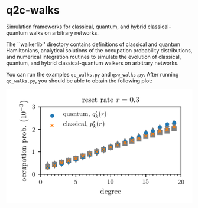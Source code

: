 # q2c-walks

Simulation frameworks for classical, quantum, and hybrid classical-quantum walks on arbitrary networks.

The ``walkerlib'' directory contains definitions of classical and quantum Hamiltonians, analytical solutions of the occupation probability distributions, and numerical integration routines to simulate the evolution of classical, quantum, and hybrid classical-quantum walkers on arbitrary networks.

You can run the examples ``qc_walks.py`` and ``qsw_walks.py``. After running ``qc_walks.py``, you should be able to obtain the following plot: 

<p align="center">
  <img src="qc_plot.png">
</p>

